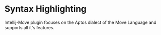 # Syntax Highlighting

Intellij-Move plugin focuses on the Aptos dialect of the Move Language and supports all it's features. 

